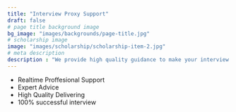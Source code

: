 ```yaml
---
title: "Interview Proxy Support"
draft: false
# page title background image
bg_image: "images/backgrounds/page-title.jpg"
# scholarship image
image: "images/scholarship/scholarship-item-2.jpg"
# meta description
description : "We provide high quality guidance to make your interview more success from Professional Realtime Experts"
---
```


* Realtime Proffesional Support
* Expert Advice
* High Quality Delivering
* 100% successful interview
